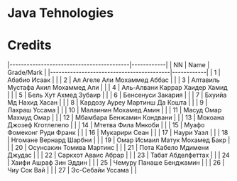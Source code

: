 # Java Tehnologies
# Credits

|------------------------------------------|------------|
| NN | Name                                | Grade/Mark |
|------------------------------------------|------------|
| 1  | Абабио Исаак                        |            |
| 2  | Ал Агеле Али Мохаммед Аббас         |            |
| 3  | Алтавиль Мустафа Акил Мохаммед Али  |            |
| 4  | Аль-Алвани Каррар Хаидер Хамид      |            |
| 5  | Бель Хут Ахмед Зубаир               |            |
| 6  | Бенсенуси Закария                   |            |
| 7  | Бхуийа Мд Нахид Хасан               |            |
| 8  | Кардозу Ауреу Мартинш Да Кошта      |            |
| 9  | Лахраш Уссама                       |            |
| 10 | Малаинин Мохамед Амин               |            |
| 11 | Масуд Омар Махмуд Омар              |            |
| 12 | Мбамбара Бенжамин Кондвани          |            |
| 13 | Мокоана Джозеф Кготлелело           |            |
| 14 | Мтетва Фила Мнкоби                  |            |
| 15 | Муафо Фомеконг Руди Франк           |            |
| 16 | Мукарири Сеан                       |            |
| 17 | Наури Уаэл                          |            |
| 18 | Нгомане Вернард Шарбни              |            |
| 19 | Омар Исмаил Матук Мохамед Бакр      |            |
| 20 | Осунсакин Томива Мартинс            |            |
| 21 | Пота Кабело Мдимени Джудас          |            |
| 22 | Саркхот Аваис Абрар                 |            |
| 23 | Табат Абделфеттах                   |            |
| 24 | Хаифи Ашраф Зин Эддин               |            |
| 25 | Чемуру Панаше Бенджамин             |            |
| 26 | Чиу Сок Вай                         |            |
| 27 | Эс-Себайи Уссама                    |            |
